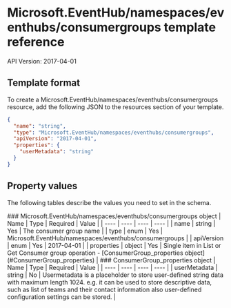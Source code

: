 # Microsoft.EventHub/namespaces/eventhubs/consumergroups template reference
API Version: 2017-04-01
## Template format

To create a Microsoft.EventHub/namespaces/eventhubs/consumergroups resource, add the following JSON to the resources section of your template.

```json
{
  "name": "string",
  "type": "Microsoft.EventHub/namespaces/eventhubs/consumergroups",
  "apiVersion": "2017-04-01",
  "properties": {
    "userMetadata": "string"
  }
}
```
## Property values

The following tables describe the values you need to set in the schema.

<a id="Microsoft.EventHub/namespaces/eventhubs/consumergroups" />
### Microsoft.EventHub/namespaces/eventhubs/consumergroups object
|  Name | Type | Required | Value |
|  ---- | ---- | ---- | ---- |
|  name | string | Yes | The consumer group name |
|  type | enum | Yes | Microsoft.EventHub/namespaces/eventhubs/consumergroups |
|  apiVersion | enum | Yes | 2017-04-01 |
|  properties | object | Yes | Single item in List or Get Consumer group operation - [ConsumerGroup_properties object](#ConsumerGroup_properties) |


<a id="ConsumerGroup_properties" />
### ConsumerGroup_properties object
|  Name | Type | Required | Value |
|  ---- | ---- | ---- | ---- |
|  userMetadata | string | No | Usermetadata is a placeholder to store user-defined string data with maximum length 1024. e.g. it can be used to store descriptive data, such as list of teams and their contact information also user-defined configuration settings can be stored. |

